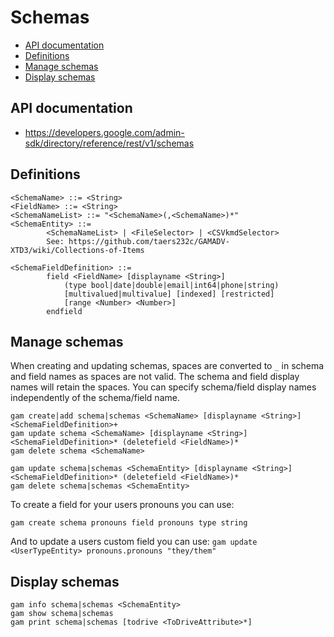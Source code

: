 # Schemas
- [API documentation](#api-documentation)
- [Definitions](#definitions)
- [Manage schemas](#manage-schemas)
- [Display schemas](#display-schemas)

## API documentation
* https://developers.google.com/admin-sdk/directory/reference/rest/v1/schemas

## Definitions
```
<SchemaName> ::= <String>
<FieldName> ::= <String>
<SchemaNameList> ::= "<SchemaName>(,<SchemaName>)*"
<SchemaEntity> ::=
        <SchemaNameList> | <FileSelector> | <CSVkmdSelector>
        See: https://github.com/taers232c/GAMADV-XTD3/wiki/Collections-of-Items

<SchemaFieldDefinition> ::=
        field <FieldName> [displayname <String>]
            (type bool|date|double|email|int64|phone|string)
            [multivalued|multivalue] [indexed] [restricted]
            [range <Number> <Number>]
        endfield
```
## Manage schemas
When creating and updating schemas, spaces are converted to `_` in schema
and field names as spaces are not valid. The schema and field display names will
retain the spaces. You can specify schema/field display names independently of the schema/field name.
```
gam create|add schema|schemas <SchemaName> [displayname <String>] <SchemaFieldDefinition>+
gam update schema <SchemaName> [displayname <String>] <SchemaFieldDefinition>* (deletefield <FieldName>)*
gam delete schema <SchemaName>

gam update schema|schemas <SchemaEntity> [displayname <String>] <SchemaFieldDefinition>* (deletefield <FieldName>)*
gam delete schema|schemas <SchemaEntity>
```

To create a field for your users pronouns you can use: 

```gam create schema pronouns field pronouns type string```

And to update a users custom field you can use:
```gam update <UserTypeEntity> pronouns.pronouns "they/them"```


## Display schemas
```
gam info schema|schemas <SchemaEntity>
gam show schema|schemas
gam print schema|schemas [todrive <ToDriveAttribute>*]
```
